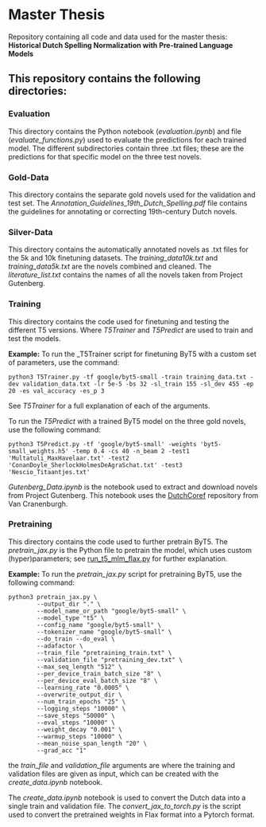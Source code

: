 # Master Thesis

Repository containing all code and data used for the master thesis: 
__Historical Dutch Spelling Normalization with Pre-trained Language Models__

## This repository contains the following directories:

### Evaluation

This directory contains the Python notebook (_evaluation.ipynb_) and file (_evaluate_functions.py_) used to evaluate the predictions for each trained model. 
The different subdirectories contain three .txt files; these are the predictions for that specific model on the three test novels.

### Gold-Data

This directory contains the separate gold novels used for the validation and test set.
The _Annotation_Guidelines_19th_Dutch_Spelling.pdf_ file contains the guidelines for annotating or correcting 19th-century Dutch novels.

### Silver-Data

This directory contains the automatically annotated novels as .txt files for the 5k and 10k finetuning datasets.
The _training_data10k.txt_ and _training_data5k.txt_ are the novels combined and cleaned.
The _literature_list.txt_ contains the names of all the novels taken from Project Gutenberg.

### Training

This directory contains the code used for finetuning and testing the different T5 versions. 
Where _T5Trainer_ and _T5Predict_ are used to train and test the models.

__Example:__
To run the _T5Trainer script for finetuning ByT5 with a custom set of parameters, use the command:
```
python3 T5Trainer.py -tf google/byt5-small -train training_data.txt -dev validation_data.txt -lr 5e-5 -bs 32 -sl_train 155 -sl_dev 455 -ep 20 -es val_accuracy -es_p 3
```
See _T5Trainer_ for a full explanation of each of the arguments.

To run the _T5Predict_ with a trained ByT5 model on the three gold novels, use the following command:
```
python3 T5Predict.py -tf 'google/byt5-small' -weights 'byt5-small_weights.h5' -temp 0.4 -cs 40 -n_beam 2 -test1 'Multatuli_MaxHavelaar.txt' -test2 'ConanDoyle_SherlockHolmesDeAgraSchat.txt' -test3 'Nescio_Titaantjes.txt'
```

_Gutenberg_Data.ipynb_ is the notebook used to extract and download novels from Project Gutenberg.
This notebook uses the [DutchCoref](https://github.com/andreasvc/dutchcoref) repository from Van Cranenburgh.

### Pretraining

This directory contains the code used to further pretrain ByT5.
The _pretrain_jax.py_ is the Python file to pretrain the model, which uses custom (hyper)parameters; see [run_t5_mlm_flax.py](https://github.com/huggingface/transformers/blob/main/examples/flax/language-modeling/run_t5_mlm_flax.py) for further explanation.

__Example:__
To run the _pretrain_jax.py_ script for pretraining ByT5, use the following command:
```
python3 pretrain_jax.py \
        --output_dir "." \
        --model_name_or_path "google/byt5-small" \
        --model_type "t5" \
        --config_name "google/byt5-small" \
        --tokenizer_name "google/byt5-small" \
        --do_train --do_eval \
        --adafactor \
        --train_file "pretraining_train.txt" \
        --validation_file "pretraining_dev.txt" \
        --max_seq_length "512" \
        --per_device_train_batch_size "8" \
        --per_device_eval_batch_size "8" \
        --learning_rate "0.0005" \
        --overwrite_output_dir \
        --num_train_epochs "25" \
        --logging_steps "10000" \
        --save_steps "50000" \
        --eval_steps "10000" \
        --weight_decay "0.001" \
        --warmup_steps "10000" \
        --mean_noise_span_length "20" \
        --grad_acc "1"
```

the _train_file_ and _validation_file_ arguments are where the training and validation files are given as input, which can be created with the _create_data.ipynb_ notebook.

The _create_data.ipynb_ notebook is used to convert the Dutch data into a single train and validation file.
The _convert_jax_to_torch.py_ is the script used to convert the pretrained weights in Flax format into a Pytorch format.
